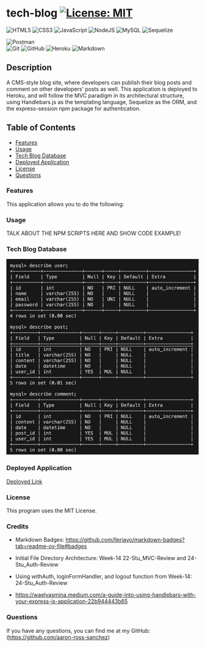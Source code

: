 # tech-blog [![License: MIT](https://img.shields.io/badge/License-MIT-yellow.svg)](https://opensource.org/licenses/MIT)

![HTML5](https://img.shields.io/badge/html5-%23E34F26.svg?style=for-the-badge&logo=html5&logoColor=white)
![CSS3](https://img.shields.io/badge/css3-%231572B6.svg?style=for-the-badge&logo=css3&logoColor=white)
![JavaScript](https://img.shields.io/badge/javascript-%23323330.svg?style=for-the-badge&logo=javascript&logoColor=%23F7DF1E)
![NodeJS](https://img.shields.io/badge/node.js-6DA55F?style=for-the-badge&logo=node.js&logoColor=white)
![MySQL](https://img.shields.io/badge/mysql-%2300f.svg?style=for-the-badge&logo=mysql&logoColor=white)
![Sequelize](https://img.shields.io/badge/Sequelize-52B0E7?style=for-the-badge&logo=Sequelize&logoColor=white)

![Postman](https://img.shields.io/badge/Postman-FF6C37?style=for-the-badge&logo=postman&logoColor=white)	
![Git](https://img.shields.io/badge/git-%23F05033.svg?style=for-the-badge&logo=git&logoColor=white)
![GitHub](https://img.shields.io/badge/github-%23121011.svg?style=for-the-badge&logo=github&logoColor=white)
![Heroku](https://img.shields.io/badge/heroku-%23430098.svg?style=for-the-badge&logo=heroku&logoColor=white)
![Markdown](https://img.shields.io/badge/markdown-%23000000.svg?style=for-the-badge&logo=markdown&logoColor=white)

## Description

A CMS-style blog site, where developers can publish their blog posts and comment on other developers’ posts as well. This application is deployed to Heroku, and will follow the MVC paradigm in its architectural structure, using Handlebars.js as the templating language, Sequelize as the ORM, and the express-session npm package for authentication.

## Table of Contents

- [Features](#features)
- [Usage](#usage)
- [Tech Blog Database](#employee-tracker)
- [Deployed Application](#deployed-application)
- [License](#license)
- [Questions](#questions)

<a id="features"></a>

### Features

This application allows you to do the following:

<a id="usage"></a>

### Usage

TALK ABOUT THE NPM SCRIPTS HERE AND SHOW CODE EXAMPLE!

<a id="employee-tracker">

### Tech Blog Database

![Tech Blog Database](/assets/tech-blog_db.png)

<a id="deployed-application"></a>

### Deployed Application

[Deployed Link](https://tech-blog-2024-5b32749a6285.herokuapp.com/)

<a id="license"></a>

### License

This program uses the MIT License.

<a id="credits"></a>

### Credits

- Markdown Badges: https://github.com/Ileriayo/markdown-badges?tab=readme-ov-file#badges

- Initial File Directory Architecture: Week-14 22-Stu_MVC-Review and 24-Stu_Auth-Review

- Using withAuth, loginFormHandler, and logout function from Week-14: 24-Stu_Auth-Review

- https://waelyasmina.medium.com/a-guide-into-using-handlebars-with-your-express-js-application-22b944443b65


<a id="questions"></a>

### Questions

If you have any questions, you can find me at my GitHub: (https://github.com/aaron-ross-sanchez)


